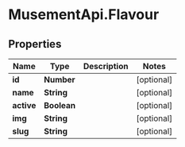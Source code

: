 # MusementApi.Flavour

## Properties
Name | Type | Description | Notes
------------ | ------------- | ------------- | -------------
**id** | **Number** |  | [optional] 
**name** | **String** |  | [optional] 
**active** | **Boolean** |  | [optional] 
**img** | **String** |  | [optional] 
**slug** | **String** |  | [optional] 


